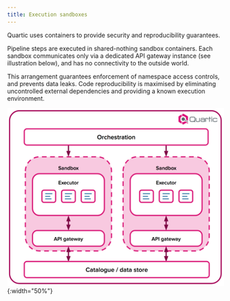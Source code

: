 ```yaml
---
title: Execution sandboxes
---
```


Quartic uses containers to provide security and reproducibility guarantees.

Pipeline steps are executed in shared-nothing sandbox containers.  Each sandbox communicates only via a dedicated API
gateway instance (see illustration below), and has no connectivity to the outside world.

This arrangement guarantees enforcement of namespace access controls, and prevents data leaks.  Code reproducibility is
maximised by eliminating uncontrolled external dependencies and providing a known execution environment.

![Execution sandboxes](assets/img/execution-sandboxes.png){:width="50%"}

